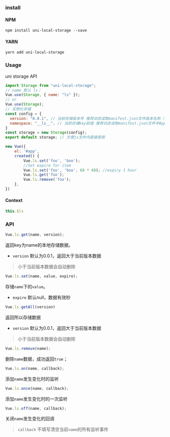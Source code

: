### install

#### NPM

```shell script
npm install uni-local-storage --save
```

#### YARN

```shell script
yarn add uni-local-storage
```

### Usage

uni storage API

```javascript
import Storage from "uni-local-storage";
// name 默认 ls；
Vue.use(Storage, { name: "ls" });
// or
Vue.use(Storage);
// 实例化存储
const config = {
  version: "0.0.1", // 当前存储版本号 推荐动态读取manifest.json文件版本名称（versionName）
  namespace: "__ls__", // 当前存储key前缀 推荐动态读取manifest.json文件中AppID（appid）
}
const storage = new Storage(config);
export default storage; // 方便js文件内直接使用

new Vue({
    el: '#app',
    created() {
        Vue.ls.set('foo', 'boo');
        //Set expire for item
        Vue.ls.set('foo', 'boo', 60 * 60); //expiry 1 hour
        Vue.ls.get('foo');
        Vue.ls.remove('foo');
    },
})
```
#### Context
```javascript
this.$ls
```

### API
```javascript
Vue.ls.get(name, version);
```
返回key为name的本地存储数据。
- `version` 默认为0.0.1，返回大于当前版本数据
> 小于当前版本数据会自动删除

```javascript
Vue.ls.set(name, value, expire);
```
存储`name`下的`value`。
- `expire` 默认null，数据有效秒

```javascript
Vue.ls.getAll(version)
```
返回所以存储数据
- `version` 默认为0.0.1，返回大于当前版本数据
> 小于当前版本数据会自动删除

```javascript
Vue.ls.remove(name);
```
删除`name`数据，成功返回`true`；

```javascript
Vue.ls.on(name, callback);
```
添加`name`发生变化时的监听

```javascript
Vue.ls.once(name, callback);
```
添加`name`发生变化时的一次监听

```javascript
Vue.ls.off(name, callback);
```
关闭`name`发生变化的回调
> `callback` 不填写清空当前`name`的所有监听事件
